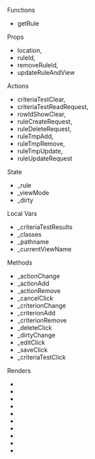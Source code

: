 Functions
- getRule

Props
- location,
- ruleId,
- removeRuleId,
- updateRuleAndView

Actions
- criteriaTestClear,
- criteriaTestReadRequest,
- rowIdShowClear,
- ruleCreateRequest,
- ruleDeleteRequest,
- ruleTmpAdd,
- ruleTmpRemove,
- ruleTmpUpdate,
- ruleUpdateRequest

State
- _rule
- _viewMode
- _dirty

Local Vars
- _criteriaTestResults
- _classes
- _pathname
- _currentViewName

Methods

- _actionChange
- _actionAdd
- _actionRemove
- _cancelClick
- _criterionChange
- _criterionAdd
- _criterionRemove
- _deleteClick
- _dirtyChange
- _editClick
- _saveClick
- _criteriaTestClick


Renders
- <ActionButton buttonType={buttonTypes.edit} />
- <ActionButton buttonType={buttonTypes.save} />
- <ActionButton buttonType={buttonTypes.cancel}/ >
- <ActionButton buttonType={buttonTypes.delete}/ >
- <ActionButton buttonType={buttonTypes.add} />
- <CriterionView />
- <CriterionEdit />
- <ActionView />
- <ActionEdit />
- <CriteriaTestResults>